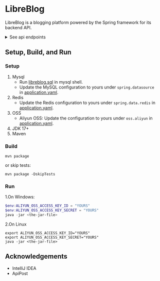 # LibreBlog

LibreBlog is a blogging platform powered by the Spring framework for its backend API.

<details>
<summary>See api endpoints</summary>

- Article
  - GET `/articles/list`
  - GET `/articles/{id}`
  - GET `/admin/articles/list`
  - POST `/admin/articles`
  - PUT `/admin/articles`
  - DELETE `/admin/articles`
- User
  - POST `/login`
  - POST `/register`
  - GET `/logout`
  - GET `/users/{id}`
  - GET `/admin/users/list`
  - GET `/admin/users/me`
  - PATCH `/admin/users/me`
  - PATCH `/admin/users/me/password`
  - PATCH `/admin/users`
  - PATCH `/admin/users/password`
  - POST `/admin/users`
  - DELETE `/admin/users`
- Category
  - GET `/categories/all`
  - GET `/categories/id/{id}`
  - GET `/categories/slug/{slug}`
  - GET `/admin/categories/list`
  - POST `/admin/categories`
  - PUT `/admin/categories`
  - DELETE `/admin/categories`
- Tag
  - GET `/tags/id/{id}`
  - GET `/tags/slug/{slug}`
  - GET `/admin/tags/list`
  - POST `/admin/tags`
  - PUT `/admin/tags`
  - DELETE `/admin/tags`
- Role
  - GET `/admin/roles/list`
- Menu
  - GET `/admin/menus`
  - GET `/admin/menus/me`
</details>

## Setup, Build, and Run

### Setup
1. Mysql
   - Run [libreblog.sql](./sql/libreblog.sql) in mysql shell.
   - Update the MySQL configuration to yours under `spring.datasource` in [application.yaml](./src/main/resources/application.yaml).
2. Redis
   - Update the Redis configuration to yours under `spring.data.redis` in [application.yaml](./src/main/resources/application.yaml).
3. OSS
   - Aliyun OSS: Update the configuration to yours under `oss.aliyun` in [application.yaml](./src/main/resources/application.yaml).
4. JDK 17+
5. Maven

### Build
```shell
mvn package
```
or skip tests:
```shell
mvn package -DskipTests
```

### Run
1.On Windows:
```powershell
$env:ALIYUN_OSS_ACCESS_KEY_ID = "YOURS"
$env:ALIYUN_OSS_ACCESS_KEY_SECRET = "YOURS"
java -jar <the-jar-file>
```

2.On Linux
```shell
export ALIYUN_OSS_ACCESS_KEY_ID="YOURS"
export ALIYUN_OSS_ACCESS_KEY_SECRET="YOURS"
java -jar <the-jar-file>
```

## Acknowledgements
- IntelliJ IDEA
- ApiPost